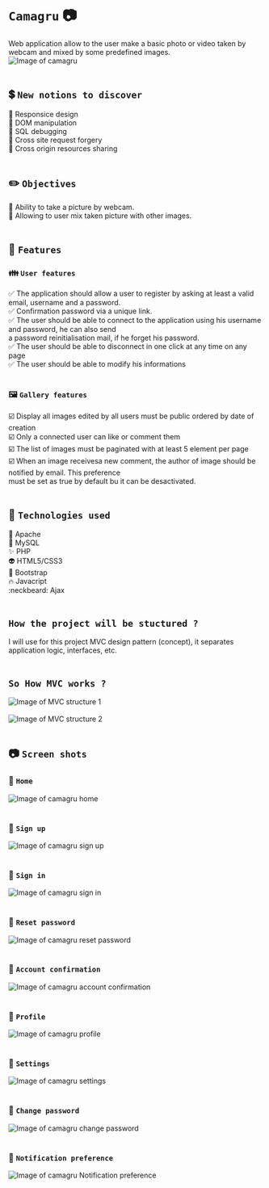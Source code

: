 # `Camagru` :camera:<br/>
Web application allow to the user make a basic photo or video taken by webcam and mixed by some predefined images.<br/>
![Image of camagru](https://i.ibb.co/DrXcWct/2020-08-09-9.png)</br><br/>

## :heavy_dollar_sign: `New notions to discover`<br/>
:dart: Responsice design<br/>
:dart: DOM manipulation<br/>
:dart: SQL debugging<br/>
:dart: Cross site request forgery<br/>
:dart: Cross origin resources sharing<br/><br/>

## :pencil2: `Objectives`<br/>
:thought_balloon: Ability to take a picture by webcam.<br/>
:thought_balloon: Allowing to user mix taken picture with other images.<br/><br/>

## :open_file_folder: `Features`<br/>
### :family: `User features`<br/>
:white_check_mark: The application should allow a user to register by asking at least a valid email, username and a password.<br/>
:white_check_mark: Confirmation password via a unique link.<br/>
:white_check_mark: The user should be able to connect to the application using his username and password, he can also send</br>
a password reinitialisation mail, if he forget his password.<br/>
:white_check_mark: The user should be able to disconnect in one click at any time on any page<br/>
:white_check_mark: The user should be able to modify his informations <br/><br/>

### :framed_picture: `Gallery features`<br/>
:ballot_box_with_check: Display all images edited by all users must be public ordered by date of creation<br/>
:ballot_box_with_check: Only a connected user can like or comment them<br/>
:ballot_box_with_check: The list of images must be paginated with at least 5 element per page<br/>
:ballot_box_with_check: When an image receivesa new comment, the author of image should be notified by email. This preference </br>
must be set as true by default bu it can be desactivated.<br/><br/>

## :100: `Technologies used`<br/>
:dizzy: Apache<br/>
:anger: MySQL<br/>
:sparkles: PHP<br/>
:alien: HTML5/CSS3<br/>
:eyes: Bootstrap<br/>
:fire: Javacript<br/>
:neckbeard: Ajax<br/><br/>

## `How the project will be stuctured ?`<br/>
I will use for this project MVC design pattern (concept), it separates application logic, interfaces, etc.<br/><br/>

## `So How MVC works ?`
![Image of MVC structure 1](https://i.ibb.co/FgSsXxb/MVC.png)
<br/><br/>
![Image of MVC structure 2](https://i.ibb.co/Cn3vzZP/MVC1.png)
<br/><br/>

## :camera: `Screen shots`</br>
### :triangular_flag_on_post: `Home`</br>
![Image of camagru home](https://i.ibb.co/mb93yHG/camagru-home.png)</br>
</br>
### :triangular_flag_on_post: `Sign up`</br>
![Image of camagru sign up](https://i.ibb.co/Rp41ST3/camagru-signup.png)</br>
</br>
### :triangular_flag_on_post: `Sign in`</br>
![Image of camagru sign in](https://i.ibb.co/DVLK2SG/camagru-signin.png)</br>
<br/>
### :triangular_flag_on_post: `Reset password`</br>
![Image of camagru reset password](https://i.ibb.co/jZkwRL5/4-resetpassword.png)</br>
<br/>
### :triangular_flag_on_post: `Account confirmation`</br>
![Image of camagru account confirmation](https://i.ibb.co/YLPdgty/5-account-confirmation.png)</br>
<br/>
### :triangular_flag_on_post: `Profile`</br>
![Image of camagru profile](https://i.ibb.co/cCD5zmV/6-profile.png)</br>
<br/>
### :triangular_flag_on_post: `Settings`</br>
![Image of camagru settings](https://i.ibb.co/PZc6Hrv/7-settings.png)</br>
<br/>
### :triangular_flag_on_post: `Change password`</br>
![Image of camagru change password](https://i.ibb.co/zrWCS0f/8-change-password.png)</br>
<br/>
### :triangular_flag_on_post: `Notification preference`</br>
![Image of camagru Notification preference](https://i.ibb.co/sqxBDSq/9-notif-preference.png)</br>
<br/>
